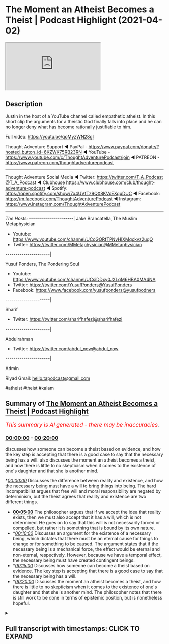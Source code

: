 # The Moment an Atheist Becomes a Theist | Podcast Highlight (2021-04-02)

<iframe loading='lazy' src='https://www.youtube.com/embed/_VjXoEPU5z0'></iframe>

## Description

Justin in the host of a YouTube channel called empathetic atheist. In this short clip the arguments for a theistic God finally falls into place and he can no longer deny what has become rationally justifiable to him.

Full video: https://youtu.be/qoMyzWN28gI

Thought Adventure Support
◄ PayPal - https://www.paypal.com/donate/?hosted_button_id=6KZWK75RB23RN 
◄ YouTube - https://www.youtube.com/c/ThoughtAdventurePodcast/join
◄ PATREON - https://www.patreon.com/thoughtadventurepodcast
____________________________________________________________________

Thought Adventure Social Media
◄ Twitter: https://twitter.com/T_A_Podcast​​@T_A_Podcast
◄ Clubhouse https://www.clubhouse.com/club/thought-adventure-podcast
◄ Spotify: https://open.spotify.com/show/7x4UVfTz9QX8KVdEXquDUC
◄ Facebook: https://m.facebook.com/ThoughtAdventurePodcast
◄ Instagram: https://www.instagram.com/ThoughtAdventurePodcast​

----------------------------------------------------------------

*The Hosts:*
----------------------|
Jake Brancatella, The Muslim Metaphysician

- Youtube: https://www.youtube.com/channel/UCcGQRfTPNyHlXMqckvz2uqQ
- Twitter:  https://twitter.com/MMetaphysician​​@MMetaphysician

----------------------|

Yusuf Ponders, The Pondering Soul

- Youtube: https://www.youtube.com/channel/UCsiDDxy0JXLqM6HBA0MA4NA
- Twitter: https://twitter.com/YusufPonders​​@YusufPonders
- Facebook: https://www.facebook.com/yusufponders​@yusufpodners

----------------------|

Sharif

- Twitter: https://twitter.com/sharifhafezi​​@sharifhafezi

----------------------|

Abdulrahman

- Twitter: https://twitter.com/abdul_now​@abdul_now

----------------------|

Admin

Riyad 
Gmail: hello.tapodcast@gmail.com

#atheist #theist #kalam

## Summary of [The Moment an Atheist Becomes a Theist | Podcast Highlight](https://www.youtube.com/watch?v=_VjXoEPU5z0)


*<span style="color:red; font-size:125%">This summary is AI generated - there may be inaccuracies</span>. [](/)*

### [00:00:00](https://www.youtube.com/watch?v=_VjXoEPU5z0&t=0) - [00:20:00](https://www.youtube.com/watch?v=_VjXoEPU5z0&t=1200)

 discusses how someone can become a theist based on evidence, and how the key step is accepting that there is a good case to say that the necessary being has a will.  also discusses the moment an atheist becomes a theist, and how there is little to no skepticism when it comes to the existence of one's daughter and that she is another mind.

**[00:00:00](https://www.youtube.com/watch?v=_VjXoEPU5z0&t=0)* Discusses the difference between reality and existence, and how the necessary being must have a will to bring things into being. The hard incompatibilist argues that free will and moral responsibility are negated by determinism, but the theist agrees that reality and existence are two different things.
* **[00:05:00](https://www.youtube.com/watch?v=_VjXoEPU5z0&t=300)** The philosopher argues that if we accept the idea that reality exists, then we must also accept that it has a will, which is not determined. He goes on to say that this will is not necessarily forced or compelled, but rather it is something that is bound by its own nature.
* **[00:10:00](https://www.youtube.com/watch?v=_VjXoEPU5z0&t=600)* Discusses an argument for the existence of a necessary being, which dictates that there must be an eternal cause for things to change or for something to be caused. The argument states that if the necessary being is a mechanical force, the effect would be eternal and non-eternal, respectively. However, because we have a temporal effect, the necessary being must have created contingent beings.
* **[00:15:00](https://www.youtube.com/watch?v=_VjXoEPU5z0&t=900)* Discusses how someone can become a theist based on evidence. The key step is accepting that there is a good case to say that the necessary being has a will.
* **[00:20:00](https://www.youtube.com/watch?v=_VjXoEPU5z0&t=1200)* Discusses the moment an atheist becomes a theist, and how there is little to no skepticism when it comes to the existence of one's daughter and that she is another mind. The philosopher notes that there is still work to be done in terms of epistemic position, but is nonetheless hopeful.

<details><summary><h2>Full transcript with timestamps: CLICK TO EXPAND</h2></summary>

[0:00:14](https://youtu.be/_VjXoEPU5z0?t=14) yeah good man i was just  
[0:00:15](https://youtu.be/_VjXoEPU5z0?t=15) obviously i had to go and pray so i  
[0:00:17](https://youtu.be/_VjXoEPU5z0?t=17) couldn't hear the discussion so  
[0:00:19](https://youtu.be/_VjXoEPU5z0?t=19) have you convinced him yet about belief  
[0:00:21](https://youtu.be/_VjXoEPU5z0?t=21) in a god yet  
[0:00:24](https://youtu.be/_VjXoEPU5z0?t=24) oh i'm there i'm there with a with a  
[0:00:25](https://youtu.be/_VjXoEPU5z0?t=25) necessary being  
[0:00:28](https://youtu.be/_VjXoEPU5z0?t=28) is this a necessary being do you believe  
[0:00:29](https://youtu.be/_VjXoEPU5z0?t=29) in necessary stage two brother  
[0:00:32](https://youtu.be/_VjXoEPU5z0?t=32) do you believe that a necessary being  
[0:00:33](https://youtu.be/_VjXoEPU5z0?t=33) needs to have a will no  
[0:00:37](https://youtu.be/_VjXoEPU5z0?t=37) yeah explain why not  
[0:00:40](https://youtu.be/_VjXoEPU5z0?t=40) i don't think reality has a will reality  
[0:00:44](https://youtu.be/_VjXoEPU5z0?t=44) to me is the causal necessary principle  
[0:00:46](https://youtu.be/_VjXoEPU5z0?t=46) for the  
[0:00:46](https://youtu.be/_VjXoEPU5z0?t=46) for the existence of the universe so  
[0:00:49](https://youtu.be/_VjXoEPU5z0?t=49) with reality reality is the equivalent  
[0:00:51](https://youtu.be/_VjXoEPU5z0?t=51) to god  
[0:00:51](https://youtu.be/_VjXoEPU5z0?t=51) uh reality causes i wouldn't use the  
[0:00:54](https://youtu.be/_VjXoEPU5z0?t=54) word created but i  
[0:00:55](https://youtu.be/_VjXoEPU5z0?t=55) would use the word causes uh matter  
[0:00:58](https://youtu.be/_VjXoEPU5z0?t=58) space time consciousness all those  
[0:01:01](https://youtu.be/_VjXoEPU5z0?t=61) things i've  
[0:01:02](https://youtu.be/_VjXoEPU5z0?t=62) been looking into something called  
[0:01:03](https://youtu.be/_VjXoEPU5z0?t=63) neutral monism are you guys familiar  
[0:01:05](https://youtu.be/_VjXoEPU5z0?t=65) with that  
[0:01:07](https://youtu.be/_VjXoEPU5z0?t=67) yes but what do you mean by reality  
[0:01:09](https://youtu.be/_VjXoEPU5z0?t=69) causes  
[0:01:11](https://youtu.be/_VjXoEPU5z0?t=71) reality what is reality in that is it  
[0:01:14](https://youtu.be/_VjXoEPU5z0?t=74) just  
[0:01:15](https://youtu.be/_VjXoEPU5z0?t=75) like a um i mean what is reality in that  
[0:01:19](https://youtu.be/_VjXoEPU5z0?t=79) equation a plane of existence where  
[0:01:22](https://youtu.be/_VjXoEPU5z0?t=82) every contingent  
[0:01:23](https://youtu.be/_VjXoEPU5z0?t=83) thing is derived from  
[0:01:26](https://youtu.be/_VjXoEPU5z0?t=86) but you understand that the term con  
[0:01:28](https://youtu.be/_VjXoEPU5z0?t=88) existence is a predicate  
[0:01:30](https://youtu.be/_VjXoEPU5z0?t=90) it's something that you give uh as a  
[0:01:34](https://youtu.be/_VjXoEPU5z0?t=94) property of a being  
[0:01:35](https://youtu.be/_VjXoEPU5z0?t=95) it's not something that exists so i  
[0:01:37](https://youtu.be/_VjXoEPU5z0?t=97) can't use existence as a noun  
[0:01:39](https://youtu.be/_VjXoEPU5z0?t=99) well and the way you're using it as well  
[0:01:41](https://youtu.be/_VjXoEPU5z0?t=101) as you will use it as an adjective isn't  
[0:01:44](https://youtu.be/_VjXoEPU5z0?t=104) it  
[0:01:46](https://youtu.be/_VjXoEPU5z0?t=106) well yeah yeah okay and i guess you  
[0:01:48](https://youtu.be/_VjXoEPU5z0?t=108) could also this is still  
[0:01:50](https://youtu.be/_VjXoEPU5z0?t=110) just referring to the fact that anything  
[0:01:52](https://youtu.be/_VjXoEPU5z0?t=112) that has existence you're sort of  
[0:01:54](https://youtu.be/_VjXoEPU5z0?t=114) putting it into that  
[0:01:55](https://youtu.be/_VjXoEPU5z0?t=115) but we've already spent a bit of time  
[0:01:57](https://youtu.be/_VjXoEPU5z0?t=117) discussing why there's a distinction and  
[0:01:58](https://youtu.be/_VjXoEPU5z0?t=118) you've already  
[0:01:59](https://youtu.be/_VjXoEPU5z0?t=119) um conceded to this there's a  
[0:02:01](https://youtu.be/_VjXoEPU5z0?t=121) distinction between two different kinds  
[0:02:03](https://youtu.be/_VjXoEPU5z0?t=123) of existence  
[0:02:04](https://youtu.be/_VjXoEPU5z0?t=124) that being possible existence or  
[0:02:05](https://youtu.be/_VjXoEPU5z0?t=125) contingent beings and the necessary  
[0:02:07](https://youtu.be/_VjXoEPU5z0?t=127) being  
[0:02:08](https://youtu.be/_VjXoEPU5z0?t=128) so when you're describing existence in  
[0:02:10](https://youtu.be/_VjXoEPU5z0?t=130) the way you are  
[0:02:11](https://youtu.be/_VjXoEPU5z0?t=131) you're just putting these all of these  
[0:02:13](https://youtu.be/_VjXoEPU5z0?t=133) things into one category despite there  
[0:02:15](https://youtu.be/_VjXoEPU5z0?t=135) being a huge distinction between  
[0:02:17](https://youtu.be/_VjXoEPU5z0?t=137) that which gives rise to possible  
[0:02:19](https://youtu.be/_VjXoEPU5z0?t=139) existence  
[0:02:20](https://youtu.be/_VjXoEPU5z0?t=140) and the thing that's making them come  
[0:02:23](https://youtu.be/_VjXoEPU5z0?t=143) into being itself  
[0:02:25](https://youtu.be/_VjXoEPU5z0?t=145) so you've already said that there is a  
[0:02:27](https://youtu.be/_VjXoEPU5z0?t=147) necessary being  
[0:02:30](https://youtu.be/_VjXoEPU5z0?t=150) and to say well existence doesn't have a  
[0:02:33](https://youtu.be/_VjXoEPU5z0?t=153) will  
[0:02:34](https://youtu.be/_VjXoEPU5z0?t=154) that's to completely forget all the  
[0:02:36](https://youtu.be/_VjXoEPU5z0?t=156) argumentation that's been leading up to  
[0:02:38](https://youtu.be/_VjXoEPU5z0?t=158) this distinction between different kinds  
[0:02:39](https://youtu.be/_VjXoEPU5z0?t=159) of  
[0:02:40](https://youtu.be/_VjXoEPU5z0?t=160) existent beings that is necessary and  
[0:02:43](https://youtu.be/_VjXoEPU5z0?t=163) possible and to say well this as a whole  
[0:02:47](https://youtu.be/_VjXoEPU5z0?t=167) can't have a will we've not been arguing  
[0:02:49](https://youtu.be/_VjXoEPU5z0?t=169) for that we've said we've admitted yes  
[0:02:51](https://youtu.be/_VjXoEPU5z0?t=171) there are  
[0:02:52](https://youtu.be/_VjXoEPU5z0?t=172) there is this thing called existent  
[0:02:54](https://youtu.be/_VjXoEPU5z0?t=174) beings  
[0:02:56](https://youtu.be/_VjXoEPU5z0?t=176) now if you go into that bubble of things  
[0:02:59](https://youtu.be/_VjXoEPU5z0?t=179) are there different kinds of existent  
[0:03:00](https://youtu.be/_VjXoEPU5z0?t=180) beings yes there's a necessary being  
[0:03:02](https://youtu.be/_VjXoEPU5z0?t=182) and there's a possible being or possible  
[0:03:04](https://youtu.be/_VjXoEPU5z0?t=184) beings plural  
[0:03:06](https://youtu.be/_VjXoEPU5z0?t=186) and we're saying that the uh the  
[0:03:10](https://youtu.be/_VjXoEPU5z0?t=190) necessary  
[0:03:11](https://youtu.be/_VjXoEPU5z0?t=191) has to have a will and we we gave the  
[0:03:13](https://youtu.be/_VjXoEPU5z0?t=193) reasoning there so if this necessary  
[0:03:15](https://youtu.be/_VjXoEPU5z0?t=195) being is  
[0:03:15](https://youtu.be/_VjXoEPU5z0?t=195) independent yeah it is bringing things  
[0:03:18](https://youtu.be/_VjXoEPU5z0?t=198) into being  
[0:03:20](https://youtu.be/_VjXoEPU5z0?t=200) there is this strange occurrence here of  
[0:03:22](https://youtu.be/_VjXoEPU5z0?t=202) the the lack of  
[0:03:23](https://youtu.be/_VjXoEPU5z0?t=203) causality in the sense that this being  
[0:03:25](https://youtu.be/_VjXoEPU5z0?t=205) isn't being acted  
[0:03:26](https://youtu.be/_VjXoEPU5z0?t=206) upon in the same way so i know you're a  
[0:03:29](https://youtu.be/_VjXoEPU5z0?t=209) determinist yeah  
[0:03:30](https://youtu.be/_VjXoEPU5z0?t=210) are you still there i mean i've i've  
[0:03:32](https://youtu.be/_VjXoEPU5z0?t=212) moved on that too  
[0:03:34](https://youtu.be/_VjXoEPU5z0?t=214) but so but even if you would want to let  
[0:03:36](https://youtu.be/_VjXoEPU5z0?t=216) me just clarify real quick i  
[0:03:38](https://youtu.be/_VjXoEPU5z0?t=218) i am a hard incompatibilist uh in the  
[0:03:40](https://youtu.be/_VjXoEPU5z0?t=220) same sense as jake  
[0:03:43](https://youtu.be/_VjXoEPU5z0?t=223) we just sit on different ends of the  
[0:03:45](https://youtu.be/_VjXoEPU5z0?t=225) spectrum i am a hard incompatibilist  
[0:03:47](https://youtu.be/_VjXoEPU5z0?t=227) that uh negates free will that leans  
[0:03:50](https://youtu.be/_VjXoEPU5z0?t=230) towards determinism negates free will  
[0:03:52](https://youtu.be/_VjXoEPU5z0?t=232) and or moral responsibility okay right  
[0:03:55](https://youtu.be/_VjXoEPU5z0?t=235) but you understand just in that when you  
[0:03:57](https://youtu.be/_VjXoEPU5z0?t=237) say existence  
[0:03:58](https://youtu.be/_VjXoEPU5z0?t=238) is the necessary existence you're using  
[0:04:02](https://youtu.be/_VjXoEPU5z0?t=242) existence that  
[0:04:03](https://youtu.be/_VjXoEPU5z0?t=243) has an adjective exactly it doesn't make  
[0:04:06](https://youtu.be/_VjXoEPU5z0?t=246) sense when you say existing no no no  
[0:04:09](https://youtu.be/_VjXoEPU5z0?t=249) reality is  
[0:04:12](https://youtu.be/_VjXoEPU5z0?t=252) so what i would need to do is is find a  
[0:04:14](https://youtu.be/_VjXoEPU5z0?t=254) way to separate  
[0:04:15](https://youtu.be/_VjXoEPU5z0?t=255) reality from existence find a  
[0:04:18](https://youtu.be/_VjXoEPU5z0?t=258) distinction between those two things  
[0:04:19](https://youtu.be/_VjXoEPU5z0?t=259) because i'm not necessarily trying to  
[0:04:21](https://youtu.be/_VjXoEPU5z0?t=261) say  
[0:04:22](https://youtu.be/_VjXoEPU5z0?t=262) that existence is existence or reality  
[0:04:25](https://youtu.be/_VjXoEPU5z0?t=265) is reality  
[0:04:30](https://youtu.be/_VjXoEPU5z0?t=270) is that which exists as either a  
[0:04:33](https://youtu.be/_VjXoEPU5z0?t=273) possible existence or a necessary  
[0:04:35](https://youtu.be/_VjXoEPU5z0?t=275) existence which i think what joseph was  
[0:04:36](https://youtu.be/_VjXoEPU5z0?t=276) saying before  
[0:04:38](https://youtu.be/_VjXoEPU5z0?t=278) then yes but that's what we agree that  
[0:04:40](https://youtu.be/_VjXoEPU5z0?t=280) reality  
[0:04:42](https://youtu.be/_VjXoEPU5z0?t=282) is that which exists as a possible  
[0:04:43](https://youtu.be/_VjXoEPU5z0?t=283) existence and or it's a necessary  
[0:04:45](https://youtu.be/_VjXoEPU5z0?t=285) existence  
[0:04:46](https://youtu.be/_VjXoEPU5z0?t=286) now all we're saying is okay you've got  
[0:04:48](https://youtu.be/_VjXoEPU5z0?t=288) possible existence  
[0:04:49](https://youtu.be/_VjXoEPU5z0?t=289) which are possible and need to be  
[0:04:51](https://youtu.be/_VjXoEPU5z0?t=291) actualized to have a particular  
[0:04:53](https://youtu.be/_VjXoEPU5z0?t=293) attribute  
[0:04:54](https://youtu.be/_VjXoEPU5z0?t=294) or that they began to exist and a  
[0:04:57](https://youtu.be/_VjXoEPU5z0?t=297) necessary existence which is eternal  
[0:05:00](https://youtu.be/_VjXoEPU5z0?t=300) uh which had to do the actualizing now  
[0:05:02](https://youtu.be/_VjXoEPU5z0?t=302) the actualizing or the causing  
[0:05:05](https://youtu.be/_VjXoEPU5z0?t=305) of these possible things it required a  
[0:05:08](https://youtu.be/_VjXoEPU5z0?t=308) choice  
[0:05:09](https://youtu.be/_VjXoEPU5z0?t=309) otherwise these possible things are no  
[0:05:10](https://youtu.be/_VjXoEPU5z0?t=310) longer possible they're necessary as  
[0:05:12](https://youtu.be/_VjXoEPU5z0?t=312) well  
[0:05:13](https://youtu.be/_VjXoEPU5z0?t=313) and no not only that yeah go sorry and  
[0:05:16](https://youtu.be/_VjXoEPU5z0?t=316) also so  
[0:05:18](https://youtu.be/_VjXoEPU5z0?t=318) the idea that existence doesn't  
[0:05:21](https://youtu.be/_VjXoEPU5z0?t=321) necessarily have to have a will  
[0:05:23](https://youtu.be/_VjXoEPU5z0?t=323) we're conceding that with the idea that  
[0:05:25](https://youtu.be/_VjXoEPU5z0?t=325) possible existence  
[0:05:27](https://youtu.be/_VjXoEPU5z0?t=327) can have a will and cannot have a will  
[0:05:29](https://youtu.be/_VjXoEPU5z0?t=329) that is some  
[0:05:30](https://youtu.be/_VjXoEPU5z0?t=330) of possible existent beings by possible  
[0:05:34](https://youtu.be/_VjXoEPU5z0?t=334) existence you mean contingent beings  
[0:05:36](https://youtu.be/_VjXoEPU5z0?t=336) yeah yeah so they can be their their  
[0:05:38](https://youtu.be/_VjXoEPU5z0?t=338) non-existence is not inconceivable  
[0:05:40](https://youtu.be/_VjXoEPU5z0?t=340) so that you know these things can come  
[0:05:42](https://youtu.be/_VjXoEPU5z0?t=342) into being and they can cease to be  
[0:05:44](https://youtu.be/_VjXoEPU5z0?t=344) you know they can originate that they  
[0:05:46](https://youtu.be/_VjXoEPU5z0?t=346) have a will i would just say that their  
[0:05:47](https://youtu.be/_VjXoEPU5z0?t=347) will  
[0:05:47](https://youtu.be/_VjXoEPU5z0?t=347) isn't uh isn't derived from free choice  
[0:05:51](https://youtu.be/_VjXoEPU5z0?t=351) like that their their will right but  
[0:05:53](https://youtu.be/_VjXoEPU5z0?t=353) then that complicates it even further  
[0:05:55](https://youtu.be/_VjXoEPU5z0?t=355) because  
[0:05:55](https://youtu.be/_VjXoEPU5z0?t=355) if you want to say because we're saying  
[0:05:57](https://youtu.be/_VjXoEPU5z0?t=357) i'm saying that there are i think like a  
[0:05:58](https://youtu.be/_VjXoEPU5z0?t=358) stone  
[0:05:59](https://youtu.be/_VjXoEPU5z0?t=359) doesn't necessarily have a will i'm  
[0:06:01](https://youtu.be/_VjXoEPU5z0?t=361) happy to concede that  
[0:06:03](https://youtu.be/_VjXoEPU5z0?t=363) you know we can go down this route of  
[0:06:05](https://youtu.be/_VjXoEPU5z0?t=365) psychism and things like that but  
[0:06:07](https://youtu.be/_VjXoEPU5z0?t=367) i'm happy to say that there are things  
[0:06:09](https://youtu.be/_VjXoEPU5z0?t=369) in existence that don't have a will  
[0:06:12](https://youtu.be/_VjXoEPU5z0?t=372) and you know if you're saying that then  
[0:06:15](https://youtu.be/_VjXoEPU5z0?t=375) we can say  
[0:06:16](https://youtu.be/_VjXoEPU5z0?t=376) yeah it's not necessarily the case that  
[0:06:18](https://youtu.be/_VjXoEPU5z0?t=378) existence  
[0:06:19](https://youtu.be/_VjXoEPU5z0?t=379) has to have a will well because we can  
[0:06:21](https://youtu.be/_VjXoEPU5z0?t=381) point at things in reality that don't  
[0:06:23](https://youtu.be/_VjXoEPU5z0?t=383) have a will so we yeah that's fine  
[0:06:25](https://youtu.be/_VjXoEPU5z0?t=385) but then again we've already made a  
[0:06:26](https://youtu.be/_VjXoEPU5z0?t=386) distinction between the possible and the  
[0:06:27](https://youtu.be/_VjXoEPU5z0?t=387) necessary  
[0:06:28](https://youtu.be/_VjXoEPU5z0?t=388) and the only reason you can say well  
[0:06:30](https://youtu.be/_VjXoEPU5z0?t=390) reality doesn't necessarily have to have  
[0:06:32](https://youtu.be/_VjXoEPU5z0?t=392) a will  
[0:06:34](https://youtu.be/_VjXoEPU5z0?t=394) that's a consequence of this  
[0:06:35](https://youtu.be/_VjXoEPU5z0?t=395) understanding that well possible  
[0:06:37](https://youtu.be/_VjXoEPU5z0?t=397) existence  
[0:06:38](https://youtu.be/_VjXoEPU5z0?t=398) and may not have a will and so therefore  
[0:06:40](https://youtu.be/_VjXoEPU5z0?t=400) you can infer from that  
[0:06:42](https://youtu.be/_VjXoEPU5z0?t=402) to the idea that quote reality doesn't  
[0:06:45](https://youtu.be/_VjXoEPU5z0?t=405) have a will  
[0:06:46](https://youtu.be/_VjXoEPU5z0?t=406) but then all you're talking about here  
[0:06:48](https://youtu.be/_VjXoEPU5z0?t=408) is the set of contingent things  
[0:06:51](https://youtu.be/_VjXoEPU5z0?t=411) and you're not seeing that we've already  
[0:06:53](https://youtu.be/_VjXoEPU5z0?t=413) made a distinction between that set  
[0:06:55](https://youtu.be/_VjXoEPU5z0?t=415) and the necessary existence and so then  
[0:06:57](https://youtu.be/_VjXoEPU5z0?t=417) when we're talking about the necessary  
[0:06:59](https://youtu.be/_VjXoEPU5z0?t=419) existence  
[0:06:59](https://youtu.be/_VjXoEPU5z0?t=419) there is no other way of explaining this  
[0:07:01](https://youtu.be/_VjXoEPU5z0?t=421) is other than having  
[0:07:03](https://youtu.be/_VjXoEPU5z0?t=423) the ability to choose there's nothing  
[0:07:05](https://youtu.be/_VjXoEPU5z0?t=425) acting upon it  
[0:07:06](https://youtu.be/_VjXoEPU5z0?t=426) making it do anything whatever  
[0:07:09](https://youtu.be/_VjXoEPU5z0?t=429) actions are coming from it whatever um  
[0:07:12](https://youtu.be/_VjXoEPU5z0?t=432) effects come from it  
[0:07:14](https://youtu.be/_VjXoEPU5z0?t=434) are self-determined and this is about as  
[0:07:17](https://youtu.be/_VjXoEPU5z0?t=437) free as a will as you're gonna get and  
[0:07:18](https://youtu.be/_VjXoEPU5z0?t=438) then  
[0:07:18](https://youtu.be/_VjXoEPU5z0?t=438) on top of that with what you've just  
[0:07:20](https://youtu.be/_VjXoEPU5z0?t=440) said um the this can you repeat what you  
[0:07:22](https://youtu.be/_VjXoEPU5z0?t=442) just mentioned there about you can  
[0:07:24](https://youtu.be/_VjXoEPU5z0?t=444) imagine  
[0:07:25](https://youtu.be/_VjXoEPU5z0?t=445) um you know these things as having a  
[0:07:26](https://youtu.be/_VjXoEPU5z0?t=446) will but a deterministic will  
[0:07:29](https://youtu.be/_VjXoEPU5z0?t=449) basic basically i have a will that's  
[0:07:32](https://youtu.be/_VjXoEPU5z0?t=452) that's derived from a arena of faculties  
[0:07:35](https://youtu.be/_VjXoEPU5z0?t=455) of  
[0:07:36](https://youtu.be/_VjXoEPU5z0?t=456) external factors like my existence my  
[0:07:38](https://youtu.be/_VjXoEPU5z0?t=458) brain my parents my society  
[0:07:39](https://youtu.be/_VjXoEPU5z0?t=459) everything like that brings me to figure  
[0:07:42](https://youtu.be/_VjXoEPU5z0?t=462) out what i like what i don't like what i  
[0:07:44](https://youtu.be/_VjXoEPU5z0?t=464) think is  
[0:07:44](https://youtu.be/_VjXoEPU5z0?t=464) right and wrong true and false all of  
[0:07:47](https://youtu.be/_VjXoEPU5z0?t=467) the things are from  
[0:07:48](https://youtu.be/_VjXoEPU5z0?t=468) external factors which are influences  
[0:07:50](https://youtu.be/_VjXoEPU5z0?t=470) that  
[0:07:51](https://youtu.be/_VjXoEPU5z0?t=471) could have could have caused me to  
[0:07:54](https://youtu.be/_VjXoEPU5z0?t=474) believe that something is right or wrong  
[0:07:57](https://youtu.be/_VjXoEPU5z0?t=477) but this is great though bro because  
[0:07:58](https://youtu.be/_VjXoEPU5z0?t=478) well for us not for you  
[0:08:00](https://youtu.be/_VjXoEPU5z0?t=480) because if you're willing to concede  
[0:08:02](https://youtu.be/_VjXoEPU5z0?t=482) here  
[0:08:03](https://youtu.be/_VjXoEPU5z0?t=483) that you know all of these things  
[0:08:05](https://youtu.be/_VjXoEPU5z0?t=485) despite being determined have  
[0:08:07](https://youtu.be/_VjXoEPU5z0?t=487) will then you have to admit that  
[0:08:10](https://youtu.be/_VjXoEPU5z0?t=490) whatever this necessary being is has a  
[0:08:13](https://youtu.be/_VjXoEPU5z0?t=493) will that is not determined  
[0:08:14](https://youtu.be/_VjXoEPU5z0?t=494) therefore has a free will  
[0:08:18](https://youtu.be/_VjXoEPU5z0?t=498) because if you're willing to acknowledge  
[0:08:20](https://youtu.be/_VjXoEPU5z0?t=500) if it's determined by other causes  
[0:08:22](https://youtu.be/_VjXoEPU5z0?t=502) and this necessary being is independent  
[0:08:25](https://youtu.be/_VjXoEPU5z0?t=505) i there's no other causes  
[0:08:27](https://youtu.be/_VjXoEPU5z0?t=507) determining it is this necessary being  
[0:08:31](https://youtu.be/_VjXoEPU5z0?t=511) bound by by his nature  
[0:08:34](https://youtu.be/_VjXoEPU5z0?t=514) for example can this necessary being you  
[0:08:36](https://youtu.be/_VjXoEPU5z0?t=516) guys are speaking about  
[0:08:38](https://youtu.be/_VjXoEPU5z0?t=518) can it lie can it sin  
[0:08:41](https://youtu.be/_VjXoEPU5z0?t=521) can it shoot well i'm not going to say  
[0:08:43](https://youtu.be/_VjXoEPU5z0?t=523) choose not to exist because that's kind  
[0:08:44](https://youtu.be/_VjXoEPU5z0?t=524) of stupid  
[0:08:45](https://youtu.be/_VjXoEPU5z0?t=525) but can it do those things like it's  
[0:08:48](https://youtu.be/_VjXoEPU5z0?t=528) it's bound  
[0:08:49](https://youtu.be/_VjXoEPU5z0?t=529) by its own nature which means there's  
[0:08:51](https://youtu.be/_VjXoEPU5z0?t=531) some deterministic  
[0:08:53](https://youtu.be/_VjXoEPU5z0?t=533) uh attributes there see i would say this  
[0:08:56](https://youtu.be/_VjXoEPU5z0?t=536) i would say the problem with those types  
[0:08:58](https://youtu.be/_VjXoEPU5z0?t=538) of questions is that it sort of  
[0:09:00](https://youtu.be/_VjXoEPU5z0?t=540) goes a bit too further to where we're at  
[0:09:04](https://youtu.be/_VjXoEPU5z0?t=544) so we're at being and then we're trying  
[0:09:06](https://youtu.be/_VjXoEPU5z0?t=546) to say okay does it necessarily be is it  
[0:09:08](https://youtu.be/_VjXoEPU5z0?t=548) some sort of mechanical force within the  
[0:09:10](https://youtu.be/_VjXoEPU5z0?t=550) universe  
[0:09:11](https://youtu.be/_VjXoEPU5z0?t=551) that has no consciousness no will and  
[0:09:14](https://youtu.be/_VjXoEPU5z0?t=554) therefore was forced to create  
[0:09:15](https://youtu.be/_VjXoEPU5z0?t=555) so we're trying to move the discussion  
[0:09:17](https://youtu.be/_VjXoEPU5z0?t=557) from there to a will and then we can  
[0:09:19](https://youtu.be/_VjXoEPU5z0?t=559) start talking about other properties  
[0:09:21](https://youtu.be/_VjXoEPU5z0?t=561) and i i i mentioned the point i said if  
[0:09:23](https://youtu.be/_VjXoEPU5z0?t=563) we say reality  
[0:09:25](https://youtu.be/_VjXoEPU5z0?t=565) exists we're saying oh reality is  
[0:09:26](https://youtu.be/_VjXoEPU5z0?t=566) reality we're saying reality is either a  
[0:09:28](https://youtu.be/_VjXoEPU5z0?t=568) contingent being  
[0:09:30](https://youtu.be/_VjXoEPU5z0?t=570) and a necessary being isn't it and we're  
[0:09:32](https://youtu.be/_VjXoEPU5z0?t=572) saying well contingent beings didn't  
[0:09:33](https://youtu.be/_VjXoEPU5z0?t=573) don't explain their own existence  
[0:09:36](https://youtu.be/_VjXoEPU5z0?t=576) and necessary being does explain its own  
[0:09:38](https://youtu.be/_VjXoEPU5z0?t=578) existence by necessity has to exist  
[0:09:40](https://youtu.be/_VjXoEPU5z0?t=580) independently  
[0:09:41](https://youtu.be/_VjXoEPU5z0?t=581) and that the necessity necessary being  
[0:09:44](https://youtu.be/_VjXoEPU5z0?t=584) causes the contingent beings  
[0:09:46](https://youtu.be/_VjXoEPU5z0?t=586) to exist yeah now that causal  
[0:09:49](https://youtu.be/_VjXoEPU5z0?t=589) relationship  
[0:09:50](https://youtu.be/_VjXoEPU5z0?t=590) is it something that is forced or  
[0:09:53](https://youtu.be/_VjXoEPU5z0?t=593) compelled  
[0:09:54](https://youtu.be/_VjXoEPU5z0?t=594) upon the necessary being like a  
[0:09:57](https://youtu.be/_VjXoEPU5z0?t=597) mechanical force  
[0:09:58](https://youtu.be/_VjXoEPU5z0?t=598) now if it's forced or compelled the  
[0:10:01](https://youtu.be/_VjXoEPU5z0?t=601) problem is  
[0:10:02](https://youtu.be/_VjXoEPU5z0?t=602) is that then the possible beings have to  
[0:10:05](https://youtu.be/_VjXoEPU5z0?t=605) have always existed  
[0:10:07](https://youtu.be/_VjXoEPU5z0?t=607) because everything sufficient for the  
[0:10:10](https://youtu.be/_VjXoEPU5z0?t=610) necessary being to bring the effect  
[0:10:12](https://youtu.be/_VjXoEPU5z0?t=612) into being or cause the effect always  
[0:10:14](https://youtu.be/_VjXoEPU5z0?t=614) exists  
[0:10:15](https://youtu.be/_VjXoEPU5z0?t=615) i agree yeah so therefore if the effect  
[0:10:19](https://youtu.be/_VjXoEPU5z0?t=619) comes in at a point in time  
[0:10:23](https://youtu.be/_VjXoEPU5z0?t=623) or begins then it means that the  
[0:10:26](https://youtu.be/_VjXoEPU5z0?t=626) necessary being having all of these  
[0:10:27](https://youtu.be/_VjXoEPU5z0?t=627) necessities  
[0:10:29](https://youtu.be/_VjXoEPU5z0?t=629) you know not having anything external to  
[0:10:31](https://youtu.be/_VjXoEPU5z0?t=631) itself the only explanation we have  
[0:10:33](https://youtu.be/_VjXoEPU5z0?t=633) open to us is that it chose and this  
[0:10:36](https://youtu.be/_VjXoEPU5z0?t=636) like goes back to that  
[0:10:37](https://youtu.be/_VjXoEPU5z0?t=637) example i gave earlier i don't know if  
[0:10:38](https://youtu.be/_VjXoEPU5z0?t=638) you heard the example of seti you know  
[0:10:40](https://youtu.be/_VjXoEPU5z0?t=640) search for extraterrestrial intelligence  
[0:10:43](https://youtu.be/_VjXoEPU5z0?t=643) the reason why they look for it how they  
[0:10:45](https://youtu.be/_VjXoEPU5z0?t=645) look for intelligence  
[0:10:46](https://youtu.be/_VjXoEPU5z0?t=646) is they say is there a signal in the  
[0:10:48](https://youtu.be/_VjXoEPU5z0?t=648) universe  
[0:10:49](https://youtu.be/_VjXoEPU5z0?t=649) that doesn't have a naturalistic origin  
[0:10:52](https://youtu.be/_VjXoEPU5z0?t=652) that cannot be explained by some  
[0:10:54](https://youtu.be/_VjXoEPU5z0?t=654) physical law  
[0:10:55](https://youtu.be/_VjXoEPU5z0?t=655) if there's something that cannot be  
[0:10:56](https://youtu.be/_VjXoEPU5z0?t=656) explained by physical law  
[0:10:58](https://youtu.be/_VjXoEPU5z0?t=658) then it's an indication of intelligence  
[0:11:01](https://youtu.be/_VjXoEPU5z0?t=661) yeah and we're saying that this  
[0:11:04](https://youtu.be/_VjXoEPU5z0?t=664) necessary being  
[0:11:05](https://youtu.be/_VjXoEPU5z0?t=665) doesn't depend upon any physical laws  
[0:11:08](https://youtu.be/_VjXoEPU5z0?t=668) outside of itself  
[0:11:09](https://youtu.be/_VjXoEPU5z0?t=669) it therefore chooses to create  
[0:11:12](https://youtu.be/_VjXoEPU5z0?t=672) possible beings so basically what you're  
[0:11:15](https://youtu.be/_VjXoEPU5z0?t=675) saying is that  
[0:11:16](https://youtu.be/_VjXoEPU5z0?t=676) we're on the same page with the  
[0:11:18](https://youtu.be/_VjXoEPU5z0?t=678) necessary being we're on on the same  
[0:11:20](https://youtu.be/_VjXoEPU5z0?t=680) page with an eternal  
[0:11:21](https://youtu.be/_VjXoEPU5z0?t=681) causal principle for the universe itself  
[0:11:23](https://youtu.be/_VjXoEPU5z0?t=683) for exist  
[0:11:24](https://youtu.be/_VjXoEPU5z0?t=684) existence itself you're saying that for  
[0:11:27](https://youtu.be/_VjXoEPU5z0?t=687) things to change or for something to be  
[0:11:30](https://youtu.be/_VjXoEPU5z0?t=690) caused  
[0:11:31](https://youtu.be/_VjXoEPU5z0?t=691) there needs to be a will implemented  
[0:11:33](https://youtu.be/_VjXoEPU5z0?t=693) with this necessary being  
[0:11:35](https://youtu.be/_VjXoEPU5z0?t=695) to be able to change the state of  
[0:11:37](https://youtu.be/_VjXoEPU5z0?t=697) something uh  
[0:11:38](https://youtu.be/_VjXoEPU5z0?t=698) because i was gonna say we also agree  
[0:11:42](https://youtu.be/_VjXoEPU5z0?t=702) that contingent things began to exist  
[0:11:44](https://youtu.be/_VjXoEPU5z0?t=704) don't we  
[0:11:45](https://youtu.be/_VjXoEPU5z0?t=705) yes okay so we agree there's a necessary  
[0:11:48](https://youtu.be/_VjXoEPU5z0?t=708) eternal cause  
[0:11:49](https://youtu.be/_VjXoEPU5z0?t=709) and there's an effect of contingent  
[0:11:51](https://youtu.be/_VjXoEPU5z0?t=711) beings which began to exist  
[0:11:54](https://youtu.be/_VjXoEPU5z0?t=714) now if we explain the necessary being  
[0:11:58](https://youtu.be/_VjXoEPU5z0?t=718) as a mechanical force then if the cause  
[0:12:02](https://youtu.be/_VjXoEPU5z0?t=722) is eternal  
[0:12:02](https://youtu.be/_VjXoEPU5z0?t=722) the effect would be what if the cause is  
[0:12:06](https://youtu.be/_VjXoEPU5z0?t=726) eternal  
[0:12:08](https://youtu.be/_VjXoEPU5z0?t=728) the effect would be non-eternal no it  
[0:12:11](https://youtu.be/_VjXoEPU5z0?t=731) would be  
[0:12:11](https://youtu.be/_VjXoEPU5z0?t=731) terrible if the cause if everything  
[0:12:14](https://youtu.be/_VjXoEPU5z0?t=734) sufficient to cause an  
[0:12:16](https://youtu.be/_VjXoEPU5z0?t=736) effect exists then you're going to have  
[0:12:19](https://youtu.be/_VjXoEPU5z0?t=739) an effect isn't it  
[0:12:24](https://youtu.be/_VjXoEPU5z0?t=744) the creation itself would be eternal i'm  
[0:12:26](https://youtu.be/_VjXoEPU5z0?t=746) like no  
[0:12:27](https://youtu.be/_VjXoEPU5z0?t=747) no the the the creation like we are the  
[0:12:30](https://youtu.be/_VjXoEPU5z0?t=750) effect  
[0:12:31](https://youtu.be/_VjXoEPU5z0?t=751) of yeah what's your military being  
[0:12:33](https://youtu.be/_VjXoEPU5z0?t=753) caused so we would be contingent at that  
[0:12:35](https://youtu.be/_VjXoEPU5z0?t=755) point right  
[0:12:36](https://youtu.be/_VjXoEPU5z0?t=756) so the point here is this is uh this is  
[0:12:39](https://youtu.be/_VjXoEPU5z0?t=759) one of  
[0:12:39](https://youtu.be/_VjXoEPU5z0?t=759) three uh four arguments we mentioned  
[0:12:41](https://youtu.be/_VjXoEPU5z0?t=761) here but this one argument is saying  
[0:12:43](https://youtu.be/_VjXoEPU5z0?t=763) okay  
[0:12:44](https://youtu.be/_VjXoEPU5z0?t=764) if you've got an eternal cause that has  
[0:12:46](https://youtu.be/_VjXoEPU5z0?t=766) no choice to create  
[0:12:49](https://youtu.be/_VjXoEPU5z0?t=769) then the effect would have to be  
[0:12:53](https://youtu.be/_VjXoEPU5z0?t=773) eternal exactly but because we have  
[0:12:56](https://youtu.be/_VjXoEPU5z0?t=776) not an eternal effect we have a temporal  
[0:12:59](https://youtu.be/_VjXoEPU5z0?t=779) effect  
[0:13:00](https://youtu.be/_VjXoEPU5z0?t=780) then what can we say about the eternal  
[0:13:02](https://youtu.be/_VjXoEPU5z0?t=782) cause then didn't have to create did it  
[0:13:08](https://youtu.be/_VjXoEPU5z0?t=788) it did not have to cause the effect  
[0:13:14](https://youtu.be/_VjXoEPU5z0?t=794) just just  
[0:13:17](https://youtu.be/_VjXoEPU5z0?t=797) just repeat after me no joking yeah  
[0:13:19](https://youtu.be/_VjXoEPU5z0?t=799) right  
[0:13:20](https://youtu.be/_VjXoEPU5z0?t=800) i already gotta put it up right here on  
[0:13:22](https://youtu.be/_VjXoEPU5z0?t=802) my other monitor  
[0:13:24](https://youtu.be/_VjXoEPU5z0?t=804) um does that make sense yeah that  
[0:13:27](https://youtu.be/_VjXoEPU5z0?t=807) that makes sense that makes sense and  
[0:13:30](https://youtu.be/_VjXoEPU5z0?t=810) you guys have been talking to me about  
[0:13:32](https://youtu.be/_VjXoEPU5z0?t=812) this for months and i'm just trying to  
[0:13:33](https://youtu.be/_VjXoEPU5z0?t=813) been rap  
[0:13:33](https://youtu.be/_VjXoEPU5z0?t=813) trying to been able to wrap my head  
[0:13:34](https://youtu.be/_VjXoEPU5z0?t=814) around it and to be completely honest  
[0:13:36](https://youtu.be/_VjXoEPU5z0?t=816) look up arguments to completely tear  
[0:13:38](https://youtu.be/_VjXoEPU5z0?t=818) this down  
[0:13:39](https://youtu.be/_VjXoEPU5z0?t=819) yeah i've yet to get to find any  
[0:13:42](https://youtu.be/_VjXoEPU5z0?t=822) but you know that's just one argument  
[0:13:44](https://youtu.be/_VjXoEPU5z0?t=824) remember  
[0:13:45](https://youtu.be/_VjXoEPU5z0?t=825) the other arguments as well justin are  
[0:13:47](https://youtu.be/_VjXoEPU5z0?t=827) like for example  
[0:13:48](https://youtu.be/_VjXoEPU5z0?t=828) you know last after last time show we  
[0:13:51](https://youtu.be/_VjXoEPU5z0?t=831) had discussions you had discussion with  
[0:13:52](https://youtu.be/_VjXoEPU5z0?t=832) hartman the other brothers here as well  
[0:13:54](https://youtu.be/_VjXoEPU5z0?t=834) about consciousness and we agree and  
[0:13:56](https://youtu.be/_VjXoEPU5z0?t=836) you've now become  
[0:13:58](https://youtu.be/_VjXoEPU5z0?t=838) you've rejected materialism i think  
[0:13:59](https://youtu.be/_VjXoEPU5z0?t=839) you're still on that aren't you  
[0:14:01](https://youtu.be/_VjXoEPU5z0?t=841) so you rejected materialism you believe  
[0:14:03](https://youtu.be/_VjXoEPU5z0?t=843) consciousness cannot be explained by  
[0:14:05](https://youtu.be/_VjXoEPU5z0?t=845) physical physicality or physicalism  
[0:14:09](https://youtu.be/_VjXoEPU5z0?t=849) there must be something that is external  
[0:14:12](https://youtu.be/_VjXoEPU5z0?t=852) to the material realm  
[0:14:13](https://youtu.be/_VjXoEPU5z0?t=853) that cause consciousness you take your  
[0:14:16](https://youtu.be/_VjXoEPU5z0?t=856) baby steps towards a shahada here justin  
[0:14:19](https://youtu.be/_VjXoEPU5z0?t=859) yeah so i'm just saying  
[0:14:22](https://youtu.be/_VjXoEPU5z0?t=862) there's so many different ways of  
[0:14:24](https://youtu.be/_VjXoEPU5z0?t=864) looking at this question  
[0:14:26](https://youtu.be/_VjXoEPU5z0?t=866) all of them seem to always point to a  
[0:14:28](https://youtu.be/_VjXoEPU5z0?t=868) necessary being  
[0:14:30](https://youtu.be/_VjXoEPU5z0?t=870) that has conscious awareness of what it  
[0:14:32](https://youtu.be/_VjXoEPU5z0?t=872) did  
[0:14:34](https://youtu.be/_VjXoEPU5z0?t=874) yeah or what it caused yeah  
[0:14:41](https://youtu.be/_VjXoEPU5z0?t=881) i don't want to push it justin because i  
[0:14:43](https://youtu.be/_VjXoEPU5z0?t=883) know somebody have to think about it bro  
[0:14:50](https://youtu.be/_VjXoEPU5z0?t=890) a couple more days don't get don't be  
[0:14:52](https://youtu.be/_VjXoEPU5z0?t=892) afraid to keep pushing  
[0:14:54](https://youtu.be/_VjXoEPU5z0?t=894) so justin remember this argument does  
[0:14:57](https://youtu.be/_VjXoEPU5z0?t=897) not necessarily  
[0:14:58](https://youtu.be/_VjXoEPU5z0?t=898) lead you to islam it leads you to theism  
[0:15:02](https://youtu.be/_VjXoEPU5z0?t=902) but the next step about islam  
[0:15:05](https://youtu.be/_VjXoEPU5z0?t=905) and there's a few steps but one of the  
[0:15:07](https://youtu.be/_VjXoEPU5z0?t=907) key steps would be  
[0:15:08](https://youtu.be/_VjXoEPU5z0?t=908) is what religion best explains this  
[0:15:12](https://youtu.be/_VjXoEPU5z0?t=912) necessary being yeah so which divine  
[0:15:15](https://youtu.be/_VjXoEPU5z0?t=915) can you know the lots of people claim to  
[0:15:17](https://youtu.be/_VjXoEPU5z0?t=917) have received this revelation from this  
[0:15:19](https://youtu.be/_VjXoEPU5z0?t=919) necessary being  
[0:15:20](https://youtu.be/_VjXoEPU5z0?t=920) that has a will consciousness  
[0:15:21](https://youtu.be/_VjXoEPU5z0?t=921) intelligence that created  
[0:15:23](https://youtu.be/_VjXoEPU5z0?t=923) through intentionality what best  
[0:15:26](https://youtu.be/_VjXoEPU5z0?t=926) explains it  
[0:15:27](https://youtu.be/_VjXoEPU5z0?t=927) well that's an easy step that's an easy  
[0:15:29](https://youtu.be/_VjXoEPU5z0?t=929) step that i've already been doing  
[0:15:31](https://youtu.be/_VjXoEPU5z0?t=931) i mean i've already been on that step as  
[0:15:33](https://youtu.be/_VjXoEPU5z0?t=933) an atheist like as an atheist you can  
[0:15:34](https://youtu.be/_VjXoEPU5z0?t=934) even do that use the  
[0:15:36](https://youtu.be/_VjXoEPU5z0?t=936) process of elimination looking at other  
[0:15:38](https://youtu.be/_VjXoEPU5z0?t=938) religions and seeing like  
[0:15:41](https://youtu.be/_VjXoEPU5z0?t=941) oh boy this this ain't gonna work this  
[0:15:43](https://youtu.be/_VjXoEPU5z0?t=943) ain't gonna work at all  
[0:15:44](https://youtu.be/_VjXoEPU5z0?t=944) yeah so i've already kind of been doing  
[0:15:47](https://youtu.be/_VjXoEPU5z0?t=947) that  
[0:15:48](https://youtu.be/_VjXoEPU5z0?t=948) uh and like i said the the few that are  
[0:15:51](https://youtu.be/_VjXoEPU5z0?t=951) left  
[0:15:52](https://youtu.be/_VjXoEPU5z0?t=952) are judaism in islam  
[0:15:57](https://youtu.be/_VjXoEPU5z0?t=957) yeah so how  
[0:16:00](https://youtu.be/_VjXoEPU5z0?t=960) how do we push judaism out of this  
[0:16:04](https://youtu.be/_VjXoEPU5z0?t=964) well before we do that i mean we  
[0:16:08](https://youtu.be/_VjXoEPU5z0?t=968) we have to get you to agree that the  
[0:16:10](https://youtu.be/_VjXoEPU5z0?t=970) necessary being  
[0:16:12](https://youtu.be/_VjXoEPU5z0?t=972) is god or at least something like it if  
[0:16:14](https://youtu.be/_VjXoEPU5z0?t=974) you're not  
[0:16:15](https://youtu.be/_VjXoEPU5z0?t=975) fine with the word god because but to be  
[0:16:17](https://youtu.be/_VjXoEPU5z0?t=977) honest it sounds like he's already there  
[0:16:19](https://youtu.be/_VjXoEPU5z0?t=979) like if he's saying now  
[0:16:20](https://youtu.be/_VjXoEPU5z0?t=980) his either judaism or islam then i think  
[0:16:25](https://youtu.be/_VjXoEPU5z0?t=985) i want you to take you got to take this  
[0:16:26](https://youtu.be/_VjXoEPU5z0?t=986) he's got to say it  
[0:16:30](https://youtu.be/_VjXoEPU5z0?t=990) no he's got to take the hat off man just  
[0:16:32](https://youtu.be/_VjXoEPU5z0?t=992)Laughter 
[0:16:34](https://youtu.be/_VjXoEPU5z0?t=994) all right right justin that there are  
[0:16:37](https://youtu.be/_VjXoEPU5z0?t=997) i i just think you have to i think you  
[0:16:39](https://youtu.be/_VjXoEPU5z0?t=999) do know this but you have to take it  
[0:16:41](https://youtu.be/_VjXoEPU5z0?t=1001) to our responses to these arguments  
[0:16:45](https://youtu.be/_VjXoEPU5z0?t=1005) from the atheist side there there's a  
[0:16:48](https://youtu.be/_VjXoEPU5z0?t=1008) lot of back and forth right so it's not  
[0:16:50](https://youtu.be/_VjXoEPU5z0?t=1010) like  
[0:16:50](https://youtu.be/_VjXoEPU5z0?t=1010) right it's not like there isn't a  
[0:16:52](https://youtu.be/_VjXoEPU5z0?t=1012) discussion to be had but what we're  
[0:16:53](https://youtu.be/_VjXoEPU5z0?t=1013) telling you is that  
[0:16:54](https://youtu.be/_VjXoEPU5z0?t=1014) all in all this is a very strong case  
[0:16:57](https://youtu.be/_VjXoEPU5z0?t=1017) and i i would argue that based on all  
[0:17:01](https://youtu.be/_VjXoEPU5z0?t=1021) this evidence even if even if i'm making  
[0:17:04](https://youtu.be/_VjXoEPU5z0?t=1024) a weaker case that it is just rational  
[0:17:07](https://youtu.be/_VjXoEPU5z0?t=1027) there is some  
[0:17:11](https://youtu.be/_VjXoEPU5z0?t=1031) i'm rational to believe in god let's say  
[0:17:13](https://youtu.be/_VjXoEPU5z0?t=1033) i think the stronger case is very doable  
[0:17:15](https://youtu.be/_VjXoEPU5z0?t=1035) that god does exist a deductive case but  
[0:17:18](https://youtu.be/_VjXoEPU5z0?t=1038) even if i'm making the weaker case that  
[0:17:19](https://youtu.be/_VjXoEPU5z0?t=1039) there is  
[0:17:20](https://youtu.be/_VjXoEPU5z0?t=1040) a rationale to believe in god and that  
[0:17:22](https://youtu.be/_VjXoEPU5z0?t=1042) there's this kind of like epistemic  
[0:17:24](https://youtu.be/_VjXoEPU5z0?t=1044) permissiveness  
[0:17:25](https://youtu.be/_VjXoEPU5z0?t=1045) in in this whole atheism theism  
[0:17:27](https://youtu.be/_VjXoEPU5z0?t=1047) discussion that there is a rational  
[0:17:29](https://youtu.be/_VjXoEPU5z0?t=1049) basis  
[0:17:30](https://youtu.be/_VjXoEPU5z0?t=1050) through which you can adopt theism and  
[0:17:32](https://youtu.be/_VjXoEPU5z0?t=1052) your  
[0:17:33](https://youtu.be/_VjXoEPU5z0?t=1053) worldview as an atheist entails that  
[0:17:37](https://youtu.be/_VjXoEPU5z0?t=1057) the truth about these existential and  
[0:17:39](https://youtu.be/_VjXoEPU5z0?t=1059) philosophical questions  
[0:17:41](https://youtu.be/_VjXoEPU5z0?t=1061) in the absence of the existence of god  
[0:17:43](https://youtu.be/_VjXoEPU5z0?t=1063) doesn't even matter i mean it's  
[0:17:45](https://youtu.be/_VjXoEPU5z0?t=1065) like like true your truth-bearing  
[0:17:48](https://youtu.be/_VjXoEPU5z0?t=1068) faculties can be good in terms of your  
[0:17:50](https://youtu.be/_VjXoEPU5z0?t=1070) survivability and in terms of benefiting  
[0:17:53](https://youtu.be/_VjXoEPU5z0?t=1073) you  
[0:17:53](https://youtu.be/_VjXoEPU5z0?t=1073) here and now but in terms of these you  
[0:17:56](https://youtu.be/_VjXoEPU5z0?t=1076) know  
[0:17:57](https://youtu.be/_VjXoEPU5z0?t=1077) complex and deep existential questions  
[0:18:00](https://youtu.be/_VjXoEPU5z0?t=1080) in the absence of the existence of god  
[0:18:02](https://youtu.be/_VjXoEPU5z0?t=1082) the truth of these uh uh  
[0:18:06](https://youtu.be/_VjXoEPU5z0?t=1086) questions or propositions is literally  
[0:18:08](https://youtu.be/_VjXoEPU5z0?t=1088) meaningless  
[0:18:09](https://youtu.be/_VjXoEPU5z0?t=1089) in that bigger nihilistic picture of  
[0:18:12](https://youtu.be/_VjXoEPU5z0?t=1092) atheism  
[0:18:13](https://youtu.be/_VjXoEPU5z0?t=1093) so keeping that in mind and looking at  
[0:18:15](https://youtu.be/_VjXoEPU5z0?t=1095) the other side and saying hey there's a  
[0:18:17](https://youtu.be/_VjXoEPU5z0?t=1097) rational basis from that  
[0:18:19](https://youtu.be/_VjXoEPU5z0?t=1099) yet choosing to remain as an atheist  
[0:18:21](https://youtu.be/_VjXoEPU5z0?t=1101) when it doesn't even matter if you're an  
[0:18:22](https://youtu.be/_VjXoEPU5z0?t=1102) atheist on atheism  
[0:18:25](https://youtu.be/_VjXoEPU5z0?t=1105) is quite irrational it's  
[0:18:27](https://youtu.be/_VjXoEPU5z0?t=1107) straightforwardly  
[0:18:28](https://youtu.be/_VjXoEPU5z0?t=1108) irrational i i i think right so  
[0:18:31](https://youtu.be/_VjXoEPU5z0?t=1111) so uh yeah man i've purchased  
[0:18:34](https://youtu.be/_VjXoEPU5z0?t=1114) tickets to go to the faithless forum in  
[0:18:38](https://youtu.be/_VjXoEPU5z0?t=1118) june so i have to hold on for a couple  
[0:18:40](https://youtu.be/_VjXoEPU5z0?t=1120) more  
[0:18:40](https://youtu.be/_VjXoEPU5z0?t=1120) i'm just kidding yeah i i i think you  
[0:18:44](https://youtu.be/_VjXoEPU5z0?t=1124) should  
[0:18:44](https://youtu.be/_VjXoEPU5z0?t=1124) they're obviously don't worry justin i  
[0:18:46](https://youtu.be/_VjXoEPU5z0?t=1126) don't know i don't know you could uh you  
[0:18:48](https://youtu.be/_VjXoEPU5z0?t=1128) could be repping it for our side  
[0:18:50](https://youtu.be/_VjXoEPU5z0?t=1130) when you go there yeah just just place  
[0:18:52](https://youtu.be/_VjXoEPU5z0?t=1132) all the  
[0:18:53](https://youtu.be/_VjXoEPU5z0?t=1133) youtubers off but so  
[0:18:56](https://youtu.be/_VjXoEPU5z0?t=1136) can we just ask now so are you  
[0:19:00](https://youtu.be/_VjXoEPU5z0?t=1140) have you moved from at the beginning of  
[0:19:02](https://youtu.be/_VjXoEPU5z0?t=1142) the stream saying that the necessary  
[0:19:04](https://youtu.be/_VjXoEPU5z0?t=1144) cause doesn't have a will  
[0:19:05](https://youtu.be/_VjXoEPU5z0?t=1145) to accepting that there is a good case  
[0:19:07](https://youtu.be/_VjXoEPU5z0?t=1147) to say that it does  
[0:19:09](https://youtu.be/_VjXoEPU5z0?t=1149) i'm accepting that there is a good case  
[0:19:11](https://youtu.be/_VjXoEPU5z0?t=1151) to say that it does  
[0:19:12](https://youtu.be/_VjXoEPU5z0?t=1152) yeah yeah that's what we were asking so  
[0:19:13](https://youtu.be/_VjXoEPU5z0?t=1153) it's also a good case to say  
[0:19:15](https://youtu.be/_VjXoEPU5z0?t=1155) that we can't show that other minds  
[0:19:17](https://youtu.be/_VjXoEPU5z0?t=1157) exist but i mean i don't think any of us  
[0:19:19](https://youtu.be/_VjXoEPU5z0?t=1159) here are solipsists so  
[0:19:21](https://youtu.be/_VjXoEPU5z0?t=1161) that's going to be something to sit down  
[0:19:22](https://youtu.be/_VjXoEPU5z0?t=1162) and think on all right but  
[0:19:24](https://youtu.be/_VjXoEPU5z0?t=1164) the question is is do you is that a  
[0:19:26](https://youtu.be/_VjXoEPU5z0?t=1166) problem you  
[0:19:27](https://youtu.be/_VjXoEPU5z0?t=1167) inclined to i do  
[0:19:31](https://youtu.be/_VjXoEPU5z0?t=1171) you know the existence of your children  
[0:19:35](https://youtu.be/_VjXoEPU5z0?t=1175) so they do you doubt the existence of  
[0:19:37](https://youtu.be/_VjXoEPU5z0?t=1177) your children when you look at them  
[0:19:39](https://youtu.be/_VjXoEPU5z0?t=1179) oh so it's not really a problem for you  
[0:19:42](https://youtu.be/_VjXoEPU5z0?t=1182) no  
[0:19:43](https://youtu.be/_VjXoEPU5z0?t=1183) all right so we don't need to cover that  
[0:19:46](https://youtu.be/_VjXoEPU5z0?t=1186) he's saying if you use the same  
[0:19:48](https://youtu.be/_VjXoEPU5z0?t=1188) epistemic uh approach justification  
[0:19:51](https://youtu.be/_VjXoEPU5z0?t=1191) justification towards other minds  
[0:19:54](https://youtu.be/_VjXoEPU5z0?t=1194) for like for example our children then  
[0:19:56](https://youtu.be/_VjXoEPU5z0?t=1196) we can use the same  
[0:19:58](https://youtu.be/_VjXoEPU5z0?t=1198) principle when it comes to the necessary  
[0:20:00](https://youtu.be/_VjXoEPU5z0?t=1200) being  
[0:20:01](https://youtu.be/_VjXoEPU5z0?t=1201) i have a daughter there's no amount of  
[0:20:03](https://youtu.be/_VjXoEPU5z0?t=1203) argumentation that people are going to  
[0:20:05](https://youtu.be/_VjXoEPU5z0?t=1205) be able to give me  
[0:20:06](https://youtu.be/_VjXoEPU5z0?t=1206) that's going to doubt whether or not my  
[0:20:09](https://youtu.be/_VjXoEPU5z0?t=1209) daughter is another mind and can  
[0:20:10](https://youtu.be/_VjXoEPU5z0?t=1210) experience pain  
[0:20:11](https://youtu.be/_VjXoEPU5z0?t=1211) in order for me to kind of neglect or  
[0:20:14](https://youtu.be/_VjXoEPU5z0?t=1214) disregard pain being caused on her by  
[0:20:16](https://youtu.be/_VjXoEPU5z0?t=1216) someone or being skeptical either yeah  
[0:20:20](https://youtu.be/_VjXoEPU5z0?t=1220) there's there's zero skepticism with  
[0:20:22](https://youtu.be/_VjXoEPU5z0?t=1222) regards to the existence of my daughter  
[0:20:23](https://youtu.be/_VjXoEPU5z0?t=1223) and that she is another mind  
[0:20:25](https://youtu.be/_VjXoEPU5z0?t=1225) and that she is capable of experiencing  
[0:20:26](https://youtu.be/_VjXoEPU5z0?t=1226) pain and  
[0:20:28](https://youtu.be/_VjXoEPU5z0?t=1228) like i am heavily convinced of that and  
[0:20:30](https://youtu.be/_VjXoEPU5z0?t=1230) like i don't care  
[0:20:31](https://youtu.be/_VjXoEPU5z0?t=1231) and i know how deep into these  
[0:20:33](https://youtu.be/_VjXoEPU5z0?t=1233) philosophical labyrinths  
[0:20:34](https://youtu.be/_VjXoEPU5z0?t=1234) we can get and how confusing uh  
[0:20:38](https://youtu.be/_VjXoEPU5z0?t=1238) things can become when you ponder on  
[0:20:40](https://youtu.be/_VjXoEPU5z0?t=1240) them a little too much  
[0:20:41](https://youtu.be/_VjXoEPU5z0?t=1241) but it's in the same ways when you're  
[0:20:42](https://youtu.be/_VjXoEPU5z0?t=1242) looking at words and they cease to stop  
[0:20:45](https://youtu.be/_VjXoEPU5z0?t=1245) looking like words  
[0:20:47](https://youtu.be/_VjXoEPU5z0?t=1247) i i make it equivalent to that for me  
[0:20:49](https://youtu.be/_VjXoEPU5z0?t=1249) there isn't a problem  
[0:20:50](https://youtu.be/_VjXoEPU5z0?t=1250) with other conscious with i think you  
[0:20:53](https://youtu.be/_VjXoEPU5z0?t=1253) exist i think you are a being  
[0:20:54](https://youtu.be/_VjXoEPU5z0?t=1254) i think we are having it back and forth  
[0:20:56](https://youtu.be/_VjXoEPU5z0?t=1256) now  
[0:20:57](https://youtu.be/_VjXoEPU5z0?t=1257) and there's things rattling in your mind  
[0:20:59](https://youtu.be/_VjXoEPU5z0?t=1259) there's things rattling in our mind and  
[0:21:00](https://youtu.be/_VjXoEPU5z0?t=1260) we're enjoying each other's company  
[0:21:02](https://youtu.be/_VjXoEPU5z0?t=1262) i don't think there's a problem with  
[0:21:03](https://youtu.be/_VjXoEPU5z0?t=1263) that and so  
[0:21:05](https://youtu.be/_VjXoEPU5z0?t=1265) that would only be an issue if you if  
[0:21:08](https://youtu.be/_VjXoEPU5z0?t=1268) you even considered that seriously but i  
[0:21:10](https://youtu.be/_VjXoEPU5z0?t=1270) really don't think you do  
[0:21:11](https://youtu.be/_VjXoEPU5z0?t=1271) so i really don't think this is an  
[0:21:12](https://youtu.be/_VjXoEPU5z0?t=1272) impediment to anything that we've given  
[0:21:14](https://youtu.be/_VjXoEPU5z0?t=1274) you so far  
[0:21:15](https://youtu.be/_VjXoEPU5z0?t=1275) so then i kind of just put it to you  
[0:21:17](https://youtu.be/_VjXoEPU5z0?t=1277) again like so  
[0:21:19](https://youtu.be/_VjXoEPU5z0?t=1279) are you moving from the stage of  
[0:21:21](https://youtu.be/_VjXoEPU5z0?t=1281) accepting that there's at least good  
[0:21:22](https://youtu.be/_VjXoEPU5z0?t=1282) arguments i'm not making  
[0:21:24](https://youtu.be/_VjXoEPU5z0?t=1284) i'm not telling you right harder time  
[0:21:26](https://youtu.be/_VjXoEPU5z0?t=1286) i'm just saying is there  
[0:21:27](https://youtu.be/_VjXoEPU5z0?t=1287) a good argument to suggest that this  
[0:21:30](https://youtu.be/_VjXoEPU5z0?t=1290) necessary being has a will  
[0:21:32](https://youtu.be/_VjXoEPU5z0?t=1292) is self-determined and not acted upon  
[0:21:35](https://youtu.be/_VjXoEPU5z0?t=1295) from external causes do you think we've  
[0:21:38](https://youtu.be/_VjXoEPU5z0?t=1298) made that position well  
[0:21:39](https://youtu.be/_VjXoEPU5z0?t=1299) and are you at least willing to sort of  
[0:21:41](https://youtu.be/_VjXoEPU5z0?t=1301) move that  
[0:21:42](https://youtu.be/_VjXoEPU5z0?t=1302) you have good arguments to show that the  
[0:21:45](https://youtu.be/_VjXoEPU5z0?t=1305) necessary being has  
[0:21:46](https://youtu.be/_VjXoEPU5z0?t=1306) a will okay alhamdulillah so  
[0:21:50](https://youtu.be/_VjXoEPU5z0?t=1310) that's that's i guess one step closer to  
[0:21:53](https://youtu.be/_VjXoEPU5z0?t=1313) the shahada  
[0:21:54](https://youtu.be/_VjXoEPU5z0?t=1314) at least i've been moving quickly lately  
[0:21:57](https://youtu.be/_VjXoEPU5z0?t=1317) damn yeah if you have these  
[0:21:58](https://youtu.be/_VjXoEPU5z0?t=1318) conversations i've asked  
[0:21:59](https://youtu.be/_VjXoEPU5z0?t=1319) get rid of materialism got rid of  
[0:22:01](https://youtu.be/_VjXoEPU5z0?t=1321) determinism  
[0:22:03](https://youtu.be/_VjXoEPU5z0?t=1323) well actually i think i think it's  
[0:22:06](https://youtu.be/_VjXoEPU5z0?t=1326) something to to dwell on for a little  
[0:22:08](https://youtu.be/_VjXoEPU5z0?t=1328) bit let it marinate  
[0:22:10](https://youtu.be/_VjXoEPU5z0?t=1330) um actually you're making progress  
[0:22:12](https://youtu.be/_VjXoEPU5z0?t=1332) alhamdulillah and i think  
[0:22:14](https://youtu.be/_VjXoEPU5z0?t=1334) inshallah i'm just trying to be  
[0:22:15](https://youtu.be/_VjXoEPU5z0?t=1335) open-minded yeah yeah no that's good  
[0:22:17](https://youtu.be/_VjXoEPU5z0?t=1337) don't worry and and i think um like i  
[0:22:20](https://youtu.be/_VjXoEPU5z0?t=1340) said i'm enjoying our conversations  
[0:22:21](https://youtu.be/_VjXoEPU5z0?t=1341) and i think all the others do as well so  
[0:22:24](https://youtu.be/_VjXoEPU5z0?t=1344) um just keep hanging  
[0:22:25](https://youtu.be/_VjXoEPU5z0?t=1345) we'll talk we'll talk about this again  
[0:22:27](https://youtu.be/_VjXoEPU5z0?t=1347) justin i want to talk to you about the  
[0:22:28](https://youtu.be/_VjXoEPU5z0?t=1348) modal epistemological argument  
[0:22:30](https://youtu.be/_VjXoEPU5z0?t=1350) sounds fancy right but it can be  
[0:22:32](https://youtu.be/_VjXoEPU5z0?t=1352) relevant because  
[0:22:33](https://youtu.be/_VjXoEPU5z0?t=1353) it's um yeah it has to do with how even  
[0:22:36](https://youtu.be/_VjXoEPU5z0?t=1356) if  
[0:22:36](https://youtu.be/_VjXoEPU5z0?t=1356) our advancement develops no matter what  
[0:22:39](https://youtu.be/_VjXoEPU5z0?t=1359) situation  
[0:22:40](https://youtu.be/_VjXoEPU5z0?t=1360) you're in you know your your epistemic  
[0:22:43](https://youtu.be/_VjXoEPU5z0?t=1363) position isn't going to really can't  
[0:22:44](https://youtu.be/_VjXoEPU5z0?t=1364) really change with regard to  
[0:22:46](https://youtu.be/_VjXoEPU5z0?t=1366) your position on an agent that caused  
[0:22:49](https://youtu.be/_VjXoEPU5z0?t=1369) the existence of the universe  
[0:22:51](https://youtu.be/_VjXoEPU5z0?t=1371) it's not going to change it's so yeah so  
[0:22:54](https://youtu.be/_VjXoEPU5z0?t=1374) we can have that discussion too  
[0:22:56](https://youtu.be/_VjXoEPU5z0?t=1376) and uh yeah yeah if you missed it  
[0:23:00](https://youtu.be/_VjXoEPU5z0?t=1380) i said my shahada where you were going  
[0:23:04](https://youtu.be/_VjXoEPU5z0?t=1384) i was listening i was listening  
[0:23:07](https://youtu.be/_VjXoEPU5z0?t=1387) you know the problem is for some reason  
[0:23:08](https://youtu.be/_VjXoEPU5z0?t=1388) on this stream i can't hear abdulrahman  
[0:23:11](https://youtu.be/_VjXoEPU5z0?t=1391) so every time he speaks i have to put my  
[0:23:13](https://youtu.be/_VjXoEPU5z0?t=1393) uh youtube on to listen to it  
[0:23:14](https://youtu.be/_VjXoEPU5z0?t=1394) jump out and come back in maybe i'll try  
[0:23:17](https://youtu.be/_VjXoEPU5z0?t=1397) that i'll try that  
[0:23:18](https://youtu.be/_VjXoEPU5z0?t=1398) it'll take a second do it now just leave  
[0:23:19](https://youtu.be/_VjXoEPU5z0?t=1399) studio and then and  
[0:23:32](https://youtu.be/_VjXoEPU5z0?t=1412) any last words justin that you want to  
[0:23:34](https://youtu.be/_VjXoEPU5z0?t=1414) say or anything that  
[0:23:36](https://youtu.be/_VjXoEPU5z0?t=1416) um no i normally in my shows a certain  
[0:23:39](https://youtu.be/_VjXoEPU5z0?t=1419) way but i'm not gonna  
[0:23:40](https://youtu.be/_VjXoEPU5z0?t=1420) i'm not gonna say that on your shoes  
[0:23:52](https://youtu.be/_VjXoEPU5z0?t=1432) you  
</details>
